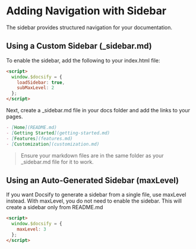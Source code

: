 # Adding Navigation with Sidebar
The sidebar provides structured navigation for your documentation.

## Using a Custom Sidebar (_sidebar.md)

To enable the sidebar, add the following to your index.html file:

```html
<script>
  window.$docsify = {
    loadSidebar: true,
    subMaxLevel: 2
  };
</script>
```

Next, create a _sidebar.md file in your docs folder and add the links to your pages.

```markdown
- [Home](README.md)
- [Getting Started](getting-started.md)
- [Features](features.md)
- [Customization](customization.md)
```
> Ensure your markdown files are in the same folder as your _sidebar.md file for it to work.


## Using an Auto-Generated Sidebar (maxLevel)

If you want Docsify to generate a sidebar from a single file, use maxLevel instead. With maxLevel, you do not need to enable the sidebar. This will create a sidebar only from README.md

```html
<script>
  window.$docsify = {
    maxLevel: 3
  };
</script>
```